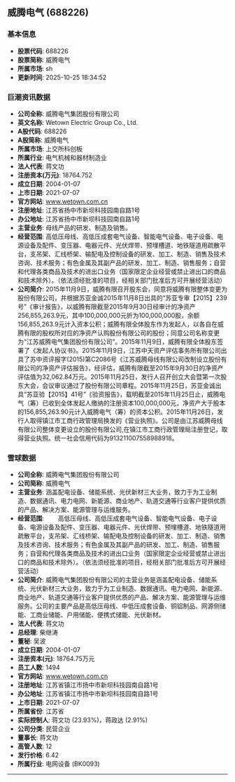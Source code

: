 ## 威腾电气 (688226)

### 基本信息

- **股票代码**: 688226
- **股票简称**: 威腾电气
- **所属市场**: sh
- **更新时间**: 2025-10-25 18:34:52

### 巨潮资讯数据

- **公司全称**: 威腾电气集团股份有限公司
- **英文名称**: Wetown Electric Group Co., Ltd.
- **A股代码**: 688226
- **A股简称**: 威腾电气
- **所属市场**: 上交所科创板
- **所属行业**: 电气机械和器材制造业
- **法人代表**: 蒋文功
- **注册资本(万元)**: 18764.752
- **成立日期**: 2004-01-07
- **上市日期**: 2021-07-07
- **官方网站**: www.wetown.com.cn
- **注册地址**: 江苏省扬中市新坝科技园南自路1号
- **办公地址**: 江苏省扬中市新坝科技园南自路1号
- **主营业务**: 母线产品的研发、制造及销售。
- **经营范围**: 高低压母线、高低压成套电气设备、智能电气设备、电子设备、电源设备及配件、变压器、电器元件、光伏焊带、预埋槽道、地铁隧道用疏散平台，支吊架、汇线桥架、输配电及控制设备的研发、加工、制造、销售及技术咨询、技术服务；有色金属及其副产品的研发、加工、制造、销售服务；自营和代理各类商品及技术的进出口业务（国家限定企业经营或禁止进出口的商品和技术除外）。（依法须经批准的项目，经相关部门批准后方可开展经营活动）
- **公司简介**: 2015年11月9日，威腾有限召开股东会，同意将威腾有限整体变更为股份有限公司，并根据苏亚金诚2015年11月8日出具的“苏亚专审【2015】239号”《审计报告》，以威腾有限截至2015年9月30日经审计的净资产256,855,263.9元，其中100,000,000元折为100,000,000股，余额156,855,263.9元计入资本公积；威腾有限全体股东作为发起人，以各自在威腾有限的股权所对应的净资产认购股份有限公司的股份；同意公司名称变更为“江苏威腾电气集团股份有限公司”。2015年11月9日，威腾有限全体股东签署了《发起人协议书》。2015年11月9日，江苏中天资产评估事务所有限公司出具了苏中资评报字(2015)第C2086号《江苏威腾母线有限公司改制设立股份有限公司的净资产评估报告》，经评估，威腾有限截至2015年9月30日的净资产评估值为32,062.84万元。2015年11月25日，发行人召开创立大会暨第一次股东大会，会议审议通过了股份有限公司章程。2015年11月25日，苏亚金诚出具“苏亚验【2015】41号”《验资报告》，载明截至2015年11月25日止，威腾电气（筹）已收到全体发起人缴纳的注册资本100,000,000元，净资产大于股本的156,855,263.90元计入威腾电气（筹）的资本公积。2015年11月26日，发行人取得镇江市工商行政管理局换发的《营业执照》。公司是由江苏威腾母线有限公司整体变更设立的股份有限公司,在镇江市工商行政管理局注册登记，取得营业执照。统一社会信用代码为913211007558988918。

### 雪球数据

- **公司全称**: 威腾电气集团股份有限公司
- **公司简称**: 威腾电气
- **主营业务**: 涵盖配电设备、储能系统、光伏新材三大业务，致力于为工业制造、数据通讯、电力电网、新能源、商业地产、轨道交通等行业客户提供优质的产品、解决方案、能源管理与运维服务。
- **经营范围**: 　　高低压母线、高低压成套电气设备、智能电气设备、电子设备、电源设备及配件、变压器、电器元件、光伏焊带、预埋槽道、地铁隧道用疏散平台，支吊架、汇线桥架、输配电及控制设备的研发、加工、制造、销售及技术咨询、技术服务；有色金属及其副产品的研发、加工、制造、销售服务；自营和代理各类商品及技术的进出口业务（国家限定企业经营或禁止进出口的商品和技术除外）。（依法须经批准的项目，经相关部门批准后方可开展经营活动）
- **公司简介**: 威腾电气集团股份有限公司的主营业务是涵盖配电设备、储能系统、光伏新材三大业务，致力于为工业制造、数据通讯、电力电网、新能源、商业地产、轨道交通等行业客户提供优质的产品、解决方案、能源管理与运维服务。公司的主要产品是高低压母线、中低压成套设备、铜铝制品、网源侧储能、工商业储能、户用储能、便携式储能、光伏新材。
- **法人代表**: 蒋文功
- **总经理**: 柴继涛
- **董秘**: 吴波
- **成立日期**: 2004-01-07
- **注册资本(元)**: 18764.75万元
- **员工人数**: 1494
- **官方网站**: www.wetown.com.cn
- **注册地址**: 江苏省镇江市扬中市新坝科技园南自路1号
- **办公地址**: 江苏省镇江市扬中市新坝科技园南自路1号
- **上市日期**: 2021-07-07
- **所属省份**: 江苏省
- **实际控制人**: 蒋文功 (23.93%)，蒋政达 (2.91%)
- **公司分类**: 民营企业
- **董事长**: 蒋文功
- **高管人数**: 12
- **发行价格**: 6.42
- **所属行业**: 电网设备 (BK0093)

---